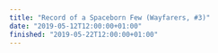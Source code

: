 ```yaml
---
title: "Record of a Spaceborn Few (Wayfarers, #3)"
date: "2019-05-12T12:00:00+01:00"
finished: "2019-05-22T12:00:00+01:00"
---
```

